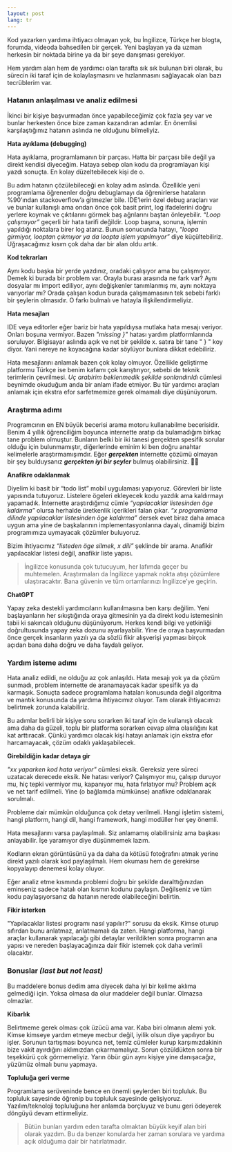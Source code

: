 ```yaml
---
layout: post
lang: tr
---
```



Kod yazarken yardıma ihtiyacı olmayan yok, bu İngilizce, Türkçe her blogta, forumda, videoda bahsedilen bir gerçek. Yeni başlayan ya da uzman herkesin bir noktada birine ya da bir şeye danışması gerekiyor. 

Hem yardım alan hem de yardımcı olan tarafta sık sık bulunan biri olarak, bu sürecin iki taraf için de kolaylaşmasını ve hızlanmasını sağlayacak olan bazı tecrüblerim var.

### Hatanın anlaşılması ve analiz edilmesi

İkinci bir kişiye başvurmadan önce yapabileceğimiz çok fazla şey var ve bunlar herkesten önce bize zaman kazandıran adımlar. En önemlisi karşılaştığımız hatanın aslında ne olduğunu bilmeliyiz.

**Hata ayıklama (debugging)**

Hata ayıklama, programlamanın bir parçası. Hatta bir parçası bile değil ya direkt kendisi diyeceğim. Hataya sebep olan kodu da programlayan kişi yazdı sonuçta. En kolay düzeltebilecek kişi de o. 

Bu adım hatanın çözülebileceği en kolay adım aslında. Özellikle yeni programlama öğrenenler doğru debuglamayı da öğrenirlerse hataların %90’ından stackoverflow’a gitmezler bile. IDE’lerin özel debug araçları var ve bunlar kullanışlı ama ondan önce çok basit print, log ifadelerini doğru yerlere koymak ve çıktılarını görmek baş ağrılarını baştan önleyebilir. *“Loop çalışmıyor”* geçerli bir hata tarifi değildir. Loop başına, sonuna, işlemin yapıldığı noktalara birer log atarız. Bunun sonucunda hatayı, *“loopa girmiyor, looptan çıkmıyor ya da loopta işlem yapılmıyor”* diye küçültebiliriz. Uğraşacağımız kısım çok daha dar bir alan oldu artık. 

**Kod tekrarları**

Aynı kodu başka bir yerde yazdınız, oradaki çalışıyor ama bu çalışmıyor. Demek ki burada bir problem var. Orayla burası arasında ne fark var? Aynı dosyalar mı import ediliyor, aynı değişkenler tanımlanmış mı, aynı noktaya varıyorlar mı? Orada çalışan kodun burada çalışmamasının tek sebebi farklı bir şeylerin olmasıdır. O farkı bulmalı ve hatayla ilişkilendirmeliyiz.

**Hata mesajları**

IDE veya editorler eğer bariz bir hata yapıldıysa mutlaka hata mesajı veriyor. Onları boşuna vermiyor. Bazen *"missing }"* hatası yardım platformlarında  soruluyor. Bilgisayar aslında açık ve net bir şekilde x. satıra bir tane " } " koy diyor. Yani nereye ne koyacağına kadar söylüyor bunlara dikkat edebiliriz.

Hata mesajlarını anlamak bazen çok kolay olmuyor. Özellikle geliştirme platformu Türkçe ise benim kafamı çok karıştırıyor, sebebi de teknik terimlerin çevrilmesi. *Uç arabirim beklenmedik şekilde sonlandırıldı* cümlesi beynimde okuduğum anda bir anlam ifade etmiyor. Bu tür yardımcı araçları anlamak için ekstra efor sarfetmemize gerek olmamalı diye düşünüyorum.

### Araştırma adımı

Programcının en EN büyük becerisi arama motoru kullanabilme becerisidir. Benim 4 yıllık öğrenciliğim boyunca internette aratıp da bulamadığım birkaç tane problem olmuştur. Bunların belki bir iki tanesi gerçekten spesifik sorular olduğu için bulunmamıştır, diğerlerinde eminim ki ben doğru anahtar kelimelerle araştırmamışımdır. Eğer  ***gerçekten*** internette çözümü olmayan bir şey bulduysanız ***gerçekten iyi bir şeyler*** bulmuş olabilirsiniz. <span class="emoji">😶‍🌫️</span>

**Anafikre odaklanmak**

Diyelim ki basit bir “todo list” mobil uygulaması yapıyoruz. Görevleri bir liste yapısında tutuyoruz. Listelere ögeleri ekleyecek kodu yazdık ama kaldırmayı yapamadık. İnternette araştırdığımız cümle *“yapılacaklar listesinden öge kaldırma”* olursa herhalde üretkenlik içerikleri falan çıkar. *“x programlama dilinde yapılacaklar listesinden öge kaldırma”* dersek evet biraz daha amaca uygun ama yine de başkalarının implementasyonlarına dayalı, dinamiği bizim programımıza uymayacak çözümler buluyoruz. 

Bizim ihtiyacımız *“listeden öge silmek, x dili”* şeklinde bir arama. Anafikir yapılacaklar listesi değil, anafikir liste yapısı. 

>İngilizce konusunda çok tutucuyum, her lafımda geçer bu muhtemelen. Araştırmaları da İngilizce yapmak nokta atışı çözümlere ulaştıracaktır. Bana güvenin ve tüm ortamlarınızı İngilizce’ye geçirin.
> 

**ChatGPT**

Yapay zeka destekli yardımcıların kullanılmasına ben karşı değilim. Yeni başlayanların her sıkıştığında oraya gitmesinin ya da direkt kodu istemesinin tabii ki sakıncalı olduğunu düşünüyorum. Herkes kendi bilgi ve yetkinliği doğrultusunda yapay zeka dozunu ayarlayabilir. Yine de oraya başvurmadan önce gerçek insanların yazılı ya da sözlü fikir alışverişi yapması birçok açıdan bana daha doğru ve daha faydalı geliyor.

### Yardım isteme adımı

Hata analiz edildi, ne olduğu az çok anlaşıldı. Hata mesajı yok ya da çözüm sunmadı, problem internette de aranamayacak kadar spesifik ya da karmaşık. Sonuçta sadece programlama hataları konusunda değil algoritma ve mantık konusunda da yardıma ihtiyacımız oluyor. Tam olarak ihtiyacımızı belirtmek zorunda kalabiliriz.

Bu adımlar belirli bir kişiye soru sorarken iki taraf için de kullanışlı olacak ama daha da güzeli, toplu bir platforma sorarken cevap alma olasılığını kat kat arttıracak. Çünkü yardımcı olacak kişi hatayı anlamak için ekstra efor harcamayacak, çözüm odaklı yaklaşabilecek.

**Girebildiğin kadar detaya gir**

*"xx yaparken kod hata veriyor"* cümlesi eksik. Gereksiz yere süreci uzatacak derecede eksik. Ne hatası veriyor? Çalışmıyor mu, çalışıp duruyor mu, hiç tepki vermiyor mu, kapanıyor mu, hata fırlatıyor mu? Problem açık ve net tarif edilmeli. Yine (o bağlamda mümkünse) anafikre odaklanarak sorulmalı.

Probleme dair mümkün olduğunca çok detay verilmeli. Hangi işletim sistemi, hangi platform, hangi dil, hangi framework, hangi modüller her şey önemli.

Hata mesajlarını varsa paylaşılmalı. Siz anlamamış olabilirsiniz ama başkası anlayabilir. İşe yaramıyor diye düşünmemek lazım. 

Kodların ekran görüntüsünü ya da daha da kötüsü fotoğrafını atmak yerine direkt yazılı olarak kod paylaşılmalı. Hem okuması hem de gerekirse kopyalayıp denemesi kolay oluyor. 

Eğer analiz etme kısmında problemi doğru bir şekilde daralttığınızdan eminseniz sadece hatalı olan kısmın kodunu paylaşın. Değilseniz ve tüm kodu paylaşıyorsanız da hatanın nerede olabileceğini belirtin.

**Fikir isterken**

"Yapılacaklar listesi programı nasıl yapılıır?" sorusu da eksik. Kimse oturup sıfırdan bunu anlatmaz, anlatmamalı da zaten. Hangi platforma, hangi araçlar kullanarak yapılacağı gibi detaylar verildikten sonra programın ana yapısı ve nereden başlayacağınıza dair fikir istemek çok daha verimli olacaktır. 

### Bonuslar *(last but not least)*

Bu maddelere bonus dedim ama diyecek daha iyi bir kelime aklıma gelmediği için. Yoksa olmasa da olur maddeler değil bunlar. Olmazsa olmazlar. 

**Kibarlık**

Belirtmeme gerek olması çok üzücü ama var. Kaba biri olmanın alemi yok. Kimse kimseye yardım etmeye mecbur değil, iyilik olsun diye yapılıyor bu işler. Sorunun tartışması boyunca net, temiz cümleler kurup karşımızdakinin bize vakit ayırdığını aklımızdan çıkarmamalıyız. Sorun çözüldükten sonra bir teşekkürü çok görmemeliyiz. Yarın öbür gün aynı kişiye yine danışacağız, yüzümüz olmalı bunu yapmaya.

**Topluluğa geri verme**

Programlama serüveninde bence en önemli şeylerden biri topluluk. Bu topluluk sayesinde öğrenip bu topluluk sayesinde gelişiyoruz. Yazılım/teknoloji topluluğuna her anlamda borçluyuz ve bunu geri ödeyerek döngüyü devam ettirmeliyiz.


>Bütün bunları yardım eden tarafta olmaktan büyük keyif alan biri olarak yazdım. Bu da benzer konularda her zaman sorulara ve yardıma açık olduğuma dair bir hatırlatmadır.
>
